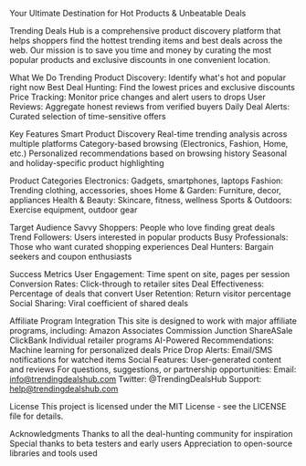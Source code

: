 Your Ultimate Destination for Hot Products & Unbeatable Deals

Trending Deals Hub is a comprehensive product discovery platform that helps shoppers find the hottest trending items and best deals across the web. Our mission is to save you time and money by curating the most popular products and exclusive discounts in one convenient location.

What We Do Trending Product Discovery: Identify what's hot and popular right now Best Deal Hunting: Find the lowest prices and exclusive discounts Price Tracking: Monitor price changes and alert users to drops User Reviews: Aggregate honest reviews from verified buyers Daily Deal Alerts: Curated selection of time-sensitive offers

Key Features Smart Product Discovery Real-time trending analysis across multiple platforms Category-based browsing (Electronics, Fashion, Home, etc.) Personalized recommendations based on browsing history Seasonal and holiday-specific product highlighting

Product Categories Electronics: Gadgets, smartphones, laptops Fashion: Trending clothing, accessories, shoes Home & Garden: Furniture, decor, appliances Health & Beauty: Skincare, fitness, wellness Sports & Outdoors: Exercise equipment, outdoor gear

Target Audience Savvy Shoppers: People who love finding great deals Trend Followers: Users interested in popular products Busy Professionals: Those who want curated shopping experiences Deal Hunters: Bargain seekers and coupon enthusiasts

Success Metrics User Engagement: Time spent on site, pages per session Conversion Rates: Click-through to retailer sites Deal Effectiveness: Percentage of deals that convert User Retention: Return visitor percentage Social Sharing: Viral coefficient of shared deals

Affiliate Program Integration This site is designed to work with major affiliate programs, including: Amazon Associates Commission Junction ShareASale ClickBank Individual retailer programs AI-Powered Recommendations: Machine learning for personalized deals Price Drop Alerts: Email/SMS notifications for watched items Social Features: User-generated content and reviews For questions, suggestions, or partnership opportunities: Email: info@trendingdealshub.com Twitter: @TrendingDealsHub Support: help@trendingdealshub.com

License This project is licensed under the MIT License - see the LICENSE file for details.

Acknowledgments Thanks to all the deal-hunting community for inspiration Special thanks to beta testers and early users Appreciation to open-source libraries and tools used
